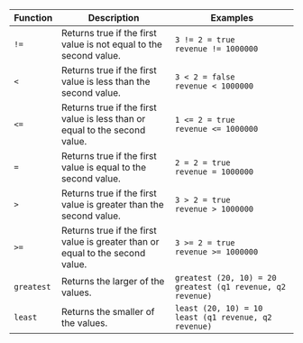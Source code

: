 <table>
<colgroup>
   <col style="width:5%" />
   <col style="width:45%" />
   <col style="width:50%" />
</colgroup>
  <thead>
    <tr>
      <th>Function</th>
      <th>Description</th>
      <th>Examples</th>
    </tr>
  </thead>
  <tbody>
    <tr>
      <td><code>!=</code></td>
      <td>Returns true if the first value is not equal to the second value.</td>
      <td>
      <code class="highlighter-rouge">3 != 2 = true</code><br><code class="highlighter-rouge">revenue != 1000000</code></td>
    </tr>
    <tr>
      <td><code>&lt;</code></td>
      <td>Returns true if the first value is less than the second value.</td>
      <td><code class="highlighter-rouge">3 &lt; 2 = false</code><br><code class="highlighter-rouge">revenue &lt; 1000000</code></td>
    </tr>
    <tr>
      <td><code>&lt;=</code></td>
      <td>Returns true if the first value is less than or equal to the second value.</td>
      <td><code class="highlighter-rouge">1 &lt;= 2 = true</code><br><code class="highlighter-rouge">revenue &lt;= 1000000</code></td>
    </tr>
    <tr>
      <td><code>=</code></td>
      <td>Returns true if the first value is equal to the second value.</td>
      <td><code class="highlighter-rouge">2 = 2 = true</code><br><code class="highlighter-rouge">revenue = 1000000</code></td>
    </tr>
    <tr>
      <td><code>&gt;</code></td>
      <td>Returns true if the first value is greater than the second value.</td>
      <td><code class="highlighter-rouge">3 &gt; 2 = true</code><br><code class="highlighter-rouge">revenue &gt; 1000000</code></td>
    </tr>
    <tr>
      <td><code>&gt;=</code></td>
      <td>Returns true if the first value is greater than or equal to the second value.</td>
      <td><code class="highlighter-rouge">3 &gt;= 2 = true</code><br><code class="highlighter-rouge">revenue &gt;= 1000000</code></td>
    </tr>
    <tr>
      <td><code>greatest</code></td>
      <td>Returns the larger of the values.</td>
      <td><code class="highlighter-rouge">greatest (20, 10) = 20</code><br><code class="highlighter-rouge">greatest (q1 revenue, q2 revenue)</code></td>
    </tr>
    <tr>
      <td><code>least</code></td>
      <td>Returns the smaller of the values.</td>
      <td><code class="highlighter-rouge">least (20, 10) = 10</code><br><code class="highlighter-rouge">least (q1 revenue, q2 revenue)</code></td>
    </tr>
  </tbody>
</table>
